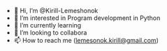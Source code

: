 - 👋 Hi, I’m @Kirill-Lemeshonok
- 👀 I’m interested in  Program development in Python
- 🌱 I’m currently learning 
- 💞️ I’m looking to collabora 
- 📫 How to reach me (lemesonok.kirill@gmail.com)

<!---
Kirill-Lemeshonok/Kirill-Lemeshonok is a ✨ special ✨ repository because its `README.md` (this file) appears on your GitHub profile.
You can click the Preview link to take a look at your changes.
--->
